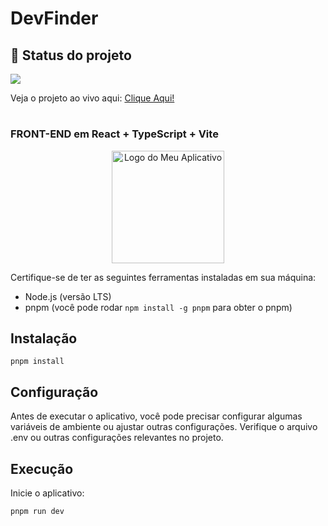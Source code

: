# DevFinder
## :dart: Status do projeto

<img src="http://img.shields.io/static/v1?label=STATUS&message=ONLINE&color=GREEN&style=for-the-badge"/>

Veja o projeto ao vivo aqui: <a href='https://dev-finder-blush.vercel.app/' target='_blank'> Clique Aqui! </a>

# 
### FRONT-END em React + TypeScript + Vite

<p align="center">
   <img  src="https://upload.wikimedia.org/wikipedia/commons/a/a7/React-icon.svg" alt="Logo do Meu Aplicativo" width="180">
</p>

Certifique-se de ter as seguintes ferramentas instaladas em sua máquina:

- Node.js (versão LTS)
- pnpm (você pode rodar ```npm install -g pnpm``` para obter o pnpm)

## Instalação

   ```shell
   pnpm install
   ```

## Configuração

Antes de executar o aplicativo, você pode precisar configurar algumas variáveis de ambiente ou ajustar outras configurações. Verifique o arquivo .env ou outras configurações relevantes no projeto.

## Execução

Inicie o aplicativo:

   ```shell
   pnpm run dev
   ```
